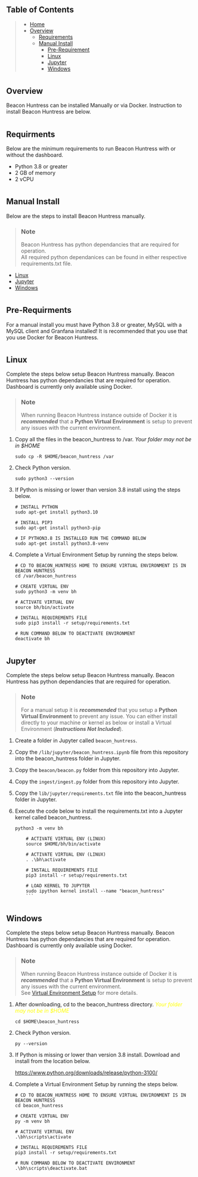 ## **Table of Contents**

> - [Home](../../../readme.md)
> - [Overview](#overview)
>   - [Requirements](#requirements)
>   - [Manual Install](#manual)
>     - [Pre-Requirement](#pre-requirements)
>     - [Linux](#linux)
>     - [Jupyter](#jupyter)
>     - [Windows](#windows)

#

## **Overview**

Beacon Huntress can be installed Manually or via Docker. Instruction to install Beacon Huntress are below.<br>

#

## **Requirments**

Below are the minimum requirements to run Beacon Huntress with or without the dashboard.

- Python 3.8 or greater
- 2 GB of memory
- 2 vCPU

#

## <a name="manual"></a>**Manual Install**

Below are the steps to install Beacon Huntress manually.

> ### **Note**<br>
>
> Beacon Huntress has python dependancies that are required for operation.<br>
> All required python dependanices can be found in either respective requirements.txt file.

- [Linux](#linux)
- [Jupyter](#jupyter)
- [Windows](#windows)

#

## **Pre-Requirments**

For a manual install you must have Python 3.8 or greater, MySQL with a MySQL client and Granfana installed! It is recommended that you use that you use Docker for Beacon Huntress.

#

## **Linux**

Complete the steps below setup Beacon Huntress manually. Beacon Huntress has python dependancies that are required for operation.<br>
Dashboard is currently only available using Docker.

> ### **Note**<br>
>
> When running Beacon Huntress instance outside of Docker it is <i>**recommended**</i> that a </i>**Python Virtual Environment**</i> is setup to prevent any issues with the current environment.<br>

1. Copy all the files in the beacon_huntress to /var. <i>Your folder may not be in $HOME</i>
   ```shell
   sudo cp -R $HOME/beacon_huntress /var
   ```
2. Check Python version.
   ```shell
   sudo python3 --version
   ```
3. If Python is missing or lower than version 3.8 install using the steps below.

   ```shell
   # INSTALL PYTHON
   sudo apt-get install python3.10

   # INSTALL PIP3
   sudo apt-get install python3-pip

   # IF PYTHON3.8 IS INSTALLED RUN THE COMMAND BELOW
   sudo apt-get install python3.8-venv
   ```

4. Complete a Virtual Environment Setup by running the steps below.

   ```shell
   # CD TO BEACON_HUNTRESS HOME TO ENSURE VIRTUAL ENVIRONMENT IS IN BEACON HUNTRESS
   cd /var/beacon_huntress

   # CREATE VIRTUAL ENV
   sudo python3 -m venv bh

   # ACTIVATE VIRTUAL ENV
   source bh/bin/activate

   # INSTALL REQUIREMENTS FILE
   sudo pip3 install -r setup/requirements.txt

   # RUN COMMAND BELOW TO DEACTIVATE ENVIRONMENT
   deactivate bh
   ```

#

## **Jupyter**

Complete the steps below setup Beacon Huntress manually. Beacon Huntress has python dependancies that are required for operation.<br>

> ### **Note**<br>
>
> For a manual setup it is <i>**recommended**</i> that you setup a </i>**Python Virtual Environment**</i> to prevent any issue.
> You can either install directly to your machine or kernel as below or install a Virtual Environment (<i>**Instructions Not Included**</i>).

1.  Create a folder in Jupyter called `beacon_huntress`.
2.  Copy the `/lib/jupyter/beacon_huntress.ipynb` file from this repository into the beacon_huntress folder in Jupyter.
3.  Copy the `beacon/beacon.py` folder from this repository into Jupyter.
4.  Copy the `ingest/ingest.py` folder from this repository into Jupyter.
5.  Copy the `lib/jupyter/requirements.txt` file into the beacon_huntress folder in Jupyter.
6.  Execute the code below to install the requirements.txt into a Jupyter kernel called beacon_huntress.
    <br>

    ````shell # CREATE VIRTUAL ENV
    python3 -m venv bh

        # ACTIVATE VIRTUAL ENV (LINUX)
        source $HOME/bh/bin/activate

        # ACTIVATE VIRTUAL ENV (LINUX)
        . .\bh\activate

        # INSTALL REQUIREMENTS FILE
        pip3 install -r setup/requirements.txt

        # LOAD KERNEL TO JUPYTER
        sudo ipython kernel install --name "beacon_huntress"
        ```
    ````

#

## **Windows**

Complete the steps below setup Beacon Huntress manually. Beacon Huntress has python dependancies that are required for operation.<br>
Dashboard is currently only available using Docker.

> ### **Note**<br>
>
> When running Beacon Huntress instance outside of Docker it is <i>**recommended**</i> that a </i>**Python Virtual Environment**</i> is setup to prevent any issues with the current environment.<br>
> See [Virtual Environment Setup]() for more details.

1. After downloading, cd to the beacon_huntress directory. <span style="color:yellow"><i>Your folder may not be in $HOME</i></span>
   ```shell
   cd $HOME\beacon_huntress
   ```
2. Check Python version.
   ```shell
   py --version
   ```
3. If Python is missing or lower than version 3.8 install. Download and install from the location below.

   https://www.python.org/downloads/release/python-3100/

4. Complete a Virtual Environment Setup by running the steps below.

   ```shell
   # CD TO BEACON_HUNTRESS HOME TO ENSURE VIRTUAL ENVIRONMENT IS IN BEACON HUNTRESS
   cd beacon_huntress

   # CREATE VIRTUAL ENV
   py -m venv bh

   # ACTIVATE VIRTUAL ENV
   .\bh\scripts\activate

   # INSTALL REQUIREMENTS FILE
   pip3 install -r setup/requirements.txt

   # RUN COMMAND BELOW TO DEACTIVATE ENVIRONMENT
   .\bh\scripts\deactivate.bat
   ```
